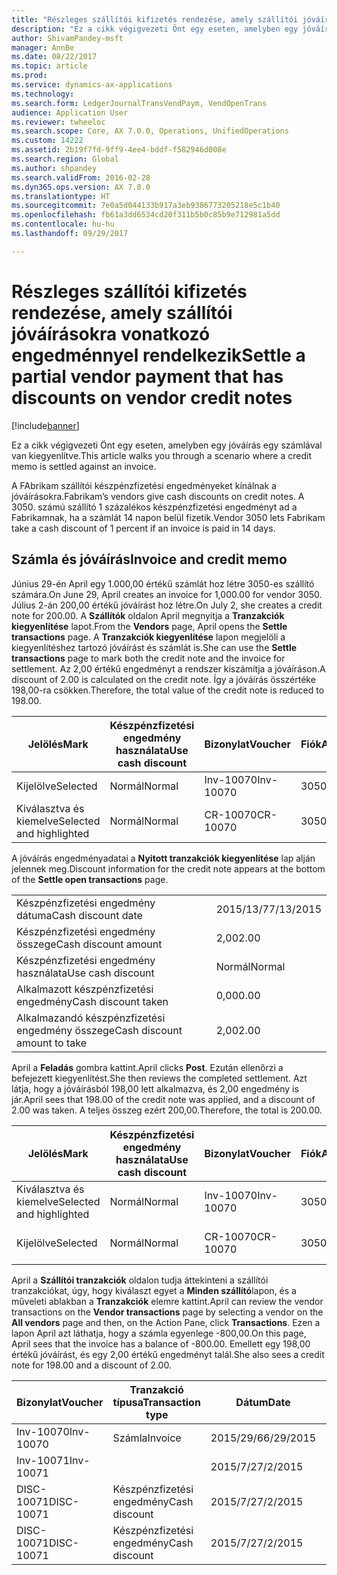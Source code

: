 ```yaml
---
title: "Részleges szállítói kifizetés rendezése, amely szállítói jóváírásokra vonatkozó engedménnyel rendelkezik"
description: "Ez a cikk végigvezeti Önt egy eseten, amelyben egy jóváírás egy számlával van kiegyenlítve."
author: ShivamPandey-msft
manager: AnnBe
ms.date: 08/22/2017
ms.topic: article
ms.prod: 
ms.service: dynamics-ax-applications
ms.technology: 
ms.search.form: LedgerJournalTransVendPaym, VendOpenTrans
audience: Application User
ms.reviewer: twheeloc
ms.search.scope: Core, AX 7.0.0, Operations, UnifiedOperations
ms.custom: 14222
ms.assetid: 2b19f7fd-9ff9-4ee4-bddf-f582946d008e
ms.search.region: Global
ms.author: shpandey
ms.search.validFrom: 2016-02-28
ms.dyn365.ops.version: AX 7.0.0
ms.translationtype: HT
ms.sourcegitcommit: 7e0a5d044133b917a3eb9386773205218e5c1b40
ms.openlocfilehash: fb61a3dd6534cd20f311b5b0c85b9e712981a5dd
ms.contentlocale: hu-hu
ms.lasthandoff: 09/29/2017

---
```


# <a name="settle-a-partial-vendor-payment-that-has-discounts-on-vendor-credit-notes"></a><span data-ttu-id="185f4-103">Részleges szállítói kifizetés rendezése, amely szállítói jóváírásokra vonatkozó engedménnyel rendelkezik</span><span class="sxs-lookup"><span data-stu-id="185f4-103">Settle a partial vendor payment that has discounts on vendor credit notes</span></span>

[!include[banner](../includes/banner.md)]


<span data-ttu-id="185f4-104">Ez a cikk végigvezeti Önt egy eseten, amelyben egy jóváírás egy számlával van kiegyenlítve.</span><span class="sxs-lookup"><span data-stu-id="185f4-104">This article walks you through a scenario where a credit memo is settled against an invoice.</span></span>

<span data-ttu-id="185f4-105">A FAbrikam szállítói készpénzfizetési engedményeket kínálnak a jóváírásokra.</span><span class="sxs-lookup"><span data-stu-id="185f4-105">Fabrikam’s vendors give cash discounts on credit notes.</span></span> <span data-ttu-id="185f4-106">A 3050. számú szállító 1 százalékos készpénzfizetési engedményt ad a Fabrikamnak, ha a számlát 14 napon belül fizetik.</span><span class="sxs-lookup"><span data-stu-id="185f4-106">Vendor 3050 lets Fabrikam take a cash discount of 1 percent if an invoice is paid in 14 days.</span></span>

## <a name="invoice-and-credit-memo"></a><span data-ttu-id="185f4-107">Számla és jóváírás</span><span class="sxs-lookup"><span data-stu-id="185f4-107">Invoice and credit memo</span></span>
<span data-ttu-id="185f4-108">Június 29-én April egy 1.000,00 értékű számlát hoz létre 3050-es szállító számára.</span><span class="sxs-lookup"><span data-stu-id="185f4-108">On June 29, April creates an invoice for 1,000.00 for vendor 3050.</span></span> <span data-ttu-id="185f4-109">Július 2-án 200,00 értékű jóváírást hoz létre.</span><span class="sxs-lookup"><span data-stu-id="185f4-109">On July 2, she creates a credit note for 200.00.</span></span> <span data-ttu-id="185f4-110">A **Szállítók** oldalon April megnyitja a **Tranzakciók kiegyenlítése** lapot.</span><span class="sxs-lookup"><span data-stu-id="185f4-110">From the **Vendors** page, April opens the **Settle transactions** page.</span></span> <span data-ttu-id="185f4-111">A **Tranzakciók kiegyenlítése** lapon megjelöli a kiegyenlítéshez tartozó jóváírást és számlát is.</span><span class="sxs-lookup"><span data-stu-id="185f4-111">She can use the **Settle transactions** page to mark both the credit note and the invoice for settlement.</span></span> <span data-ttu-id="185f4-112">Az 2,00 értékű engedményt a rendszer kiszámítja a jóváíráson.</span><span class="sxs-lookup"><span data-stu-id="185f4-112">A discount of 2.00 is calculated on the credit note.</span></span> <span data-ttu-id="185f4-113">Így a jóváírás összértéke 198,00-ra csökken.</span><span class="sxs-lookup"><span data-stu-id="185f4-113">Therefore, the total value of the credit note is reduced to 198.00.</span></span>

| <span data-ttu-id="185f4-114">Jelölés</span><span class="sxs-lookup"><span data-stu-id="185f4-114">Mark</span></span>                     | <span data-ttu-id="185f4-115">Készpénzfizetési engedmény használata</span><span class="sxs-lookup"><span data-stu-id="185f4-115">Use cash discount</span></span> | <span data-ttu-id="185f4-116">Bizonylat</span><span class="sxs-lookup"><span data-stu-id="185f4-116">Voucher</span></span>   | <span data-ttu-id="185f4-117">Fiók</span><span class="sxs-lookup"><span data-stu-id="185f4-117">Account</span></span> | <span data-ttu-id="185f4-118">Dátum</span><span class="sxs-lookup"><span data-stu-id="185f4-118">Date</span></span>      | <span data-ttu-id="185f4-119">Fiz. határidő</span><span class="sxs-lookup"><span data-stu-id="185f4-119">Due date</span></span>  | <span data-ttu-id="185f4-120">Számla</span><span class="sxs-lookup"><span data-stu-id="185f4-120">Invoice</span></span> | <span data-ttu-id="185f4-121">Összeg a tranzakció pénznemében.</span><span class="sxs-lookup"><span data-stu-id="185f4-121">Amount in transaction currency</span></span> | <span data-ttu-id="185f4-122">Pénznem</span><span class="sxs-lookup"><span data-stu-id="185f4-122">Currency</span></span> | <span data-ttu-id="185f4-123">Kiegyenlítendő összeg</span><span class="sxs-lookup"><span data-stu-id="185f4-123">Amount to settle</span></span> |
|--------------------------|-------------------|-----------|---------|-----------|-----------|---------|--------------------------------|----------|------------------|
| <span data-ttu-id="185f4-124">Kijelölve</span><span class="sxs-lookup"><span data-stu-id="185f4-124">Selected</span></span>                 | <span data-ttu-id="185f4-125">Normál</span><span class="sxs-lookup"><span data-stu-id="185f4-125">Normal</span></span>            | <span data-ttu-id="185f4-126">Inv-10070</span><span class="sxs-lookup"><span data-stu-id="185f4-126">Inv-10070</span></span> | <span data-ttu-id="185f4-127">3050</span><span class="sxs-lookup"><span data-stu-id="185f4-127">3050</span></span>    | <span data-ttu-id="185f4-128">2015/29/6</span><span class="sxs-lookup"><span data-stu-id="185f4-128">6/29/2015</span></span> | <span data-ttu-id="185f4-129">2015/29/7</span><span class="sxs-lookup"><span data-stu-id="185f4-129">7/29/2015</span></span> | <span data-ttu-id="185f4-130">10070</span><span class="sxs-lookup"><span data-stu-id="185f4-130">10070</span></span>   | <span data-ttu-id="185f4-131">-1000,00</span><span class="sxs-lookup"><span data-stu-id="185f4-131">-1,000.00</span></span>                      | <span data-ttu-id="185f4-132">dollár</span><span class="sxs-lookup"><span data-stu-id="185f4-132">USD</span></span>      | <span data-ttu-id="185f4-133">-990,00</span><span class="sxs-lookup"><span data-stu-id="185f4-133">-990.00</span></span>          |
| <span data-ttu-id="185f4-134">Kiválasztva és kiemelve</span><span class="sxs-lookup"><span data-stu-id="185f4-134">Selected and highlighted</span></span> | <span data-ttu-id="185f4-135">Normál</span><span class="sxs-lookup"><span data-stu-id="185f4-135">Normal</span></span>            | <span data-ttu-id="185f4-136">CR-10070</span><span class="sxs-lookup"><span data-stu-id="185f4-136">CR-10070</span></span>  | <span data-ttu-id="185f4-137">3050</span><span class="sxs-lookup"><span data-stu-id="185f4-137">3050</span></span>    | <span data-ttu-id="185f4-138">2015/7/2</span><span class="sxs-lookup"><span data-stu-id="185f4-138">7/2/2015</span></span>  | <span data-ttu-id="185f4-139">2015/29/7</span><span class="sxs-lookup"><span data-stu-id="185f4-139">7/29/2015</span></span> |         | <span data-ttu-id="185f4-140">200,00</span><span class="sxs-lookup"><span data-stu-id="185f4-140">200.00</span></span>                         | <span data-ttu-id="185f4-141">dollár</span><span class="sxs-lookup"><span data-stu-id="185f4-141">USD</span></span>      | <span data-ttu-id="185f4-142">198,00</span><span class="sxs-lookup"><span data-stu-id="185f4-142">198.00</span></span>           |

<span data-ttu-id="185f4-143">A jóváírás engedményadatai a **Nyitott tranzakciók kiegyenlítése** lap alján jelennek meg.</span><span class="sxs-lookup"><span data-stu-id="185f4-143">Discount information for the credit note appears at the bottom of the **Settle open transactions** page.</span></span>

|                              |           |
|------------------------------|-----------|
| <span data-ttu-id="185f4-144">Készpénzfizetési engedmény dátuma</span><span class="sxs-lookup"><span data-stu-id="185f4-144">Cash discount date</span></span>           | <span data-ttu-id="185f4-145">2015/13/7</span><span class="sxs-lookup"><span data-stu-id="185f4-145">7/13/2015</span></span> |
| <span data-ttu-id="185f4-146">Készpénzfizetési engedmény összege</span><span class="sxs-lookup"><span data-stu-id="185f4-146">Cash discount amount</span></span>         | <span data-ttu-id="185f4-147">2,00</span><span class="sxs-lookup"><span data-stu-id="185f4-147">2.00</span></span>      |
| <span data-ttu-id="185f4-148">Készpénzfizetési engedmény használata</span><span class="sxs-lookup"><span data-stu-id="185f4-148">Use cash discount</span></span>            | <span data-ttu-id="185f4-149">Normál</span><span class="sxs-lookup"><span data-stu-id="185f4-149">Normal</span></span>    |
| <span data-ttu-id="185f4-150">Alkalmazott készpénzfizetési engedmény</span><span class="sxs-lookup"><span data-stu-id="185f4-150">Cash discount taken</span></span>          | <span data-ttu-id="185f4-151">0,00</span><span class="sxs-lookup"><span data-stu-id="185f4-151">0.00</span></span>      |
| <span data-ttu-id="185f4-152">Alkalmazandó készpénzfizetési engedmény összege</span><span class="sxs-lookup"><span data-stu-id="185f4-152">Cash discount amount to take</span></span> | <span data-ttu-id="185f4-153">2,00</span><span class="sxs-lookup"><span data-stu-id="185f4-153">2.00</span></span>      |

<span data-ttu-id="185f4-154">April a **Feladás** gombra kattint.</span><span class="sxs-lookup"><span data-stu-id="185f4-154">April clicks **Post**.</span></span> <span data-ttu-id="185f4-155">Ezután ellenőrzi a befejezett kiegyenlítést.</span><span class="sxs-lookup"><span data-stu-id="185f4-155">She then reviews the completed settlement.</span></span> <span data-ttu-id="185f4-156">Azt látja, hogy a jóváírásból 198,00 lett alkalmazva, és 2,00 engedmény is jár.</span><span class="sxs-lookup"><span data-stu-id="185f4-156">April sees that 198.00 of the credit note was applied, and a discount of 2.00 was taken.</span></span> <span data-ttu-id="185f4-157">A teljes összeg ezért 200,00.</span><span class="sxs-lookup"><span data-stu-id="185f4-157">Therefore, the total is 200.00.</span></span>

| <span data-ttu-id="185f4-158">Jelölés</span><span class="sxs-lookup"><span data-stu-id="185f4-158">Mark</span></span>                     | <span data-ttu-id="185f4-159">Készpénzfizetési engedmény használata</span><span class="sxs-lookup"><span data-stu-id="185f4-159">Use cash discount</span></span> | <span data-ttu-id="185f4-160">Bizonylat</span><span class="sxs-lookup"><span data-stu-id="185f4-160">Voucher</span></span>   | <span data-ttu-id="185f4-161">Fiók</span><span class="sxs-lookup"><span data-stu-id="185f4-161">Account</span></span> | <span data-ttu-id="185f4-162">Dátum</span><span class="sxs-lookup"><span data-stu-id="185f4-162">Date</span></span>      | <span data-ttu-id="185f4-163">Fiz. határidő</span><span class="sxs-lookup"><span data-stu-id="185f4-163">Due date</span></span>  | <span data-ttu-id="185f4-164">Számla</span><span class="sxs-lookup"><span data-stu-id="185f4-164">Invoice</span></span>  | <span data-ttu-id="185f4-165">Összeg a tranzakció pénznemében.</span><span class="sxs-lookup"><span data-stu-id="185f4-165">Amount in transaction currency</span></span> | <span data-ttu-id="185f4-166">Pénznem</span><span class="sxs-lookup"><span data-stu-id="185f4-166">Currency</span></span> | <span data-ttu-id="185f4-167">Kiegyenlítendő összeg</span><span class="sxs-lookup"><span data-stu-id="185f4-167">Amount to settle</span></span> |
|--------------------------|-------------------|-----------|---------|-----------|-----------|----------|--------------------------------|----------|------------------|
| <span data-ttu-id="185f4-168">Kiválasztva és kiemelve</span><span class="sxs-lookup"><span data-stu-id="185f4-168">Selected and highlighted</span></span> | <span data-ttu-id="185f4-169">Normál</span><span class="sxs-lookup"><span data-stu-id="185f4-169">Normal</span></span>            | <span data-ttu-id="185f4-170">Inv-10070</span><span class="sxs-lookup"><span data-stu-id="185f4-170">Inv-10070</span></span> | <span data-ttu-id="185f4-171">3050</span><span class="sxs-lookup"><span data-stu-id="185f4-171">3050</span></span>    | <span data-ttu-id="185f4-172">2015/29/6</span><span class="sxs-lookup"><span data-stu-id="185f4-172">6/29/2015</span></span> | <span data-ttu-id="185f4-173">2015/29/7</span><span class="sxs-lookup"><span data-stu-id="185f4-173">7/29/2015</span></span> | <span data-ttu-id="185f4-174">10070</span><span class="sxs-lookup"><span data-stu-id="185f4-174">10070</span></span>    | <span data-ttu-id="185f4-175">-1000,00</span><span class="sxs-lookup"><span data-stu-id="185f4-175">-1,000.00</span></span>                      | <span data-ttu-id="185f4-176">dollár</span><span class="sxs-lookup"><span data-stu-id="185f4-176">USD</span></span>      | <span data-ttu-id="185f4-177">-200,00</span><span class="sxs-lookup"><span data-stu-id="185f4-177">-200.00</span></span>          |
| <span data-ttu-id="185f4-178">Kijelölve</span><span class="sxs-lookup"><span data-stu-id="185f4-178">Selected</span></span>                 | <span data-ttu-id="185f4-179">Normál</span><span class="sxs-lookup"><span data-stu-id="185f4-179">Normal</span></span>            | <span data-ttu-id="185f4-180">CR-10070</span><span class="sxs-lookup"><span data-stu-id="185f4-180">CR-10070</span></span>  | <span data-ttu-id="185f4-181">3050</span><span class="sxs-lookup"><span data-stu-id="185f4-181">3050</span></span>    | <span data-ttu-id="185f4-182">2015/7/2</span><span class="sxs-lookup"><span data-stu-id="185f4-182">7/2/2015</span></span>  | <span data-ttu-id="185f4-183">2015/29/7</span><span class="sxs-lookup"><span data-stu-id="185f4-183">7/29/2015</span></span> | <span data-ttu-id="185f4-184">CR-10070</span><span class="sxs-lookup"><span data-stu-id="185f4-184">CR-10070</span></span> | <span data-ttu-id="185f4-185">200,00</span><span class="sxs-lookup"><span data-stu-id="185f4-185">200.00</span></span>                         | <span data-ttu-id="185f4-186">dollár</span><span class="sxs-lookup"><span data-stu-id="185f4-186">USD</span></span>      | <span data-ttu-id="185f4-187">198,00</span><span class="sxs-lookup"><span data-stu-id="185f4-187">198.00</span></span>           |

<span data-ttu-id="185f4-188">April a **Szállítói tranzakciók** oldalon tudja áttekinteni a szállítói tranzakciókat, úgy, hogy kiválaszt egyet a **Minden szállító**lapon, és a műveleti ablakban a **Tranzakciók** elemre kattint.</span><span class="sxs-lookup"><span data-stu-id="185f4-188">April can review the vendor transactions on the **Vendor transactions** page by selecting a vendor on the **All vendors** page and then, on the Action Pane, click **Transactions**.</span></span> <span data-ttu-id="185f4-189">Ezen a lapon April azt láthatja, hogy a számla egyenlege -800,00.</span><span class="sxs-lookup"><span data-stu-id="185f4-189">On this page, April sees that the invoice has a balance of -800.00.</span></span> <span data-ttu-id="185f4-190">Emellett egy 198,00 értékű jóváírást, és egy 2,00 értékű engedményt talál.</span><span class="sxs-lookup"><span data-stu-id="185f4-190">She also sees a credit note for 198.00 and a discount of 2.00.</span></span>

| <span data-ttu-id="185f4-191">Bizonylat</span><span class="sxs-lookup"><span data-stu-id="185f4-191">Voucher</span></span>    | <span data-ttu-id="185f4-192">Tranzakció típusa</span><span class="sxs-lookup"><span data-stu-id="185f4-192">Transaction type</span></span> | <span data-ttu-id="185f4-193">Dátum</span><span class="sxs-lookup"><span data-stu-id="185f4-193">Date</span></span>      | <span data-ttu-id="185f4-194">Számla</span><span class="sxs-lookup"><span data-stu-id="185f4-194">Invoice</span></span> | <span data-ttu-id="185f4-195">Összeg a tranzakció pénznemtartozásában</span><span class="sxs-lookup"><span data-stu-id="185f4-195">Amount in transaction currency debit</span></span> | <span data-ttu-id="185f4-196">Összeg a tranzakció pénznemtartozásában</span><span class="sxs-lookup"><span data-stu-id="185f4-196">Amount in transaction currency credit</span></span> | <span data-ttu-id="185f4-197">Egyenleg</span><span class="sxs-lookup"><span data-stu-id="185f4-197">Balance</span></span> | <span data-ttu-id="185f4-198">Pénznem</span><span class="sxs-lookup"><span data-stu-id="185f4-198">Currency</span></span> |
|------------|------------------|-----------|---------|--------------------------------------|---------------------------------------|---------|----------|
| <span data-ttu-id="185f4-199">Inv-10070</span><span class="sxs-lookup"><span data-stu-id="185f4-199">Inv-10070</span></span>  | <span data-ttu-id="185f4-200">Számla</span><span class="sxs-lookup"><span data-stu-id="185f4-200">Invoice</span></span>          | <span data-ttu-id="185f4-201">2015/29/6</span><span class="sxs-lookup"><span data-stu-id="185f4-201">6/29/2015</span></span> | <span data-ttu-id="185f4-202">10070</span><span class="sxs-lookup"><span data-stu-id="185f4-202">10070</span></span>   |                                      | <span data-ttu-id="185f4-203">1000,00</span><span class="sxs-lookup"><span data-stu-id="185f4-203">1,000.00</span></span>                              | <span data-ttu-id="185f4-204">-800,00</span><span class="sxs-lookup"><span data-stu-id="185f4-204">-800.00</span></span> | <span data-ttu-id="185f4-205">dollár</span><span class="sxs-lookup"><span data-stu-id="185f4-205">USD</span></span>      |
| <span data-ttu-id="185f4-206">Inv-10071</span><span class="sxs-lookup"><span data-stu-id="185f4-206">Inv-10071</span></span>  |                  | <span data-ttu-id="185f4-207">2015/7/2</span><span class="sxs-lookup"><span data-stu-id="185f4-207">7/2/2015</span></span>  | <span data-ttu-id="185f4-208">CR10071</span><span class="sxs-lookup"><span data-stu-id="185f4-208">CR10071</span></span> | <span data-ttu-id="185f4-209">200,00</span><span class="sxs-lookup"><span data-stu-id="185f4-209">200.00</span></span>                               |                                       | <span data-ttu-id="185f4-210">0,00</span><span class="sxs-lookup"><span data-stu-id="185f4-210">0.00</span></span>    | <span data-ttu-id="185f4-211">dollár</span><span class="sxs-lookup"><span data-stu-id="185f4-211">USD</span></span>      |
| <span data-ttu-id="185f4-212">DISC-10071</span><span class="sxs-lookup"><span data-stu-id="185f4-212">DISC-10071</span></span> |  <span data-ttu-id="185f4-213">Készpénzfizetési engedmény</span><span class="sxs-lookup"><span data-stu-id="185f4-213">Cash discount</span></span>   | <span data-ttu-id="185f4-214">2015/7/2</span><span class="sxs-lookup"><span data-stu-id="185f4-214">7/2/2015</span></span>  |         | <span data-ttu-id="185f4-215">2,00</span><span class="sxs-lookup"><span data-stu-id="185f4-215">2.00</span></span>                                 |                                       | <span data-ttu-id="185f4-216">0,00</span><span class="sxs-lookup"><span data-stu-id="185f4-216">0.00</span></span>    | <span data-ttu-id="185f4-217">dollár</span><span class="sxs-lookup"><span data-stu-id="185f4-217">USD</span></span>      |
| <span data-ttu-id="185f4-218">DISC-10071</span><span class="sxs-lookup"><span data-stu-id="185f4-218">DISC-10071</span></span> |  <span data-ttu-id="185f4-219">Készpénzfizetési engedmény</span><span class="sxs-lookup"><span data-stu-id="185f4-219">Cash discount</span></span>   | <span data-ttu-id="185f4-220">2015/7/2</span><span class="sxs-lookup"><span data-stu-id="185f4-220">7/2/2015</span></span>  |         |                                      | <span data-ttu-id="185f4-221">2,00</span><span class="sxs-lookup"><span data-stu-id="185f4-221">2.00</span></span>                                  | <span data-ttu-id="185f4-222">0,00</span><span class="sxs-lookup"><span data-stu-id="185f4-222">0.00</span></span>    | <span data-ttu-id="185f4-223">dollár</span><span class="sxs-lookup"><span data-stu-id="185f4-223">USD</span></span>      |






